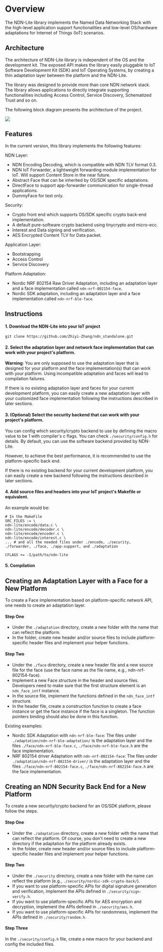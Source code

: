 Overview
============

The NDN-Lite library implements the Named Data Networking Stack with the high-level application support functionalities and low-level OS/hardware adaptations for Internet of Things (IoT) scenarios.


Architecture
------------

The architecture of NDN-Lite library is independent of the OS and the development kit.
The exposed API makes the library easily pluggable to IoT Software Development Kit (SDK) and IoT Operating Systems, by creating a thin adaptation layer between the platform and the NDN-Lite.

The library was designed to provide more than core NDN network stack.
The library allows applications to directly integrate supporting functionalities including Access Control, Service Discovery, Schematized Trust and so on.

The following block diagram presents the architecture of the project.

![](https://github.com/Zhiyi-Zhang/ndn_standalone/wiki/iot-framework.jpg)


Features
--------

In the current version, this library implements the following features:

NDN Layer:
* NDN Encoding Decoding, which is compatible with NDN TLV format 0.3.
* NDN IoT Forwarder, a lightweight forwarding module implementation for IoT. Will support Content Store in the near future.
* Abstract Face that can be inherited by OS/SDK specific adaptations.
* DirectFace to support app-forwarder communication for single-thread applications.
* DummyFace for test only.

Security:
* Crypto front end which supports OS/SDK specific crypto back-end implementation.
* A default pure-software crypto backend using tinycrypto and micro-ecc.
* Interest and Data signing and verification.
* AES Encrypted Content TLV for Data packet.

Application Layer:
* Bootstrapping
* Access Control
* Service Discovery

Platform Adaptation:
* Nordic NRF 802154 Raw Driver Adaptation, including an adaptation layer and a face implementation called `ndn-nrf-802154-face`.
* Nordic SDK adaptation, including an adaptation layer and a face implementation called `ndn-nrf-ble-face`.


Instructions
------------


#### 1. Download the NDN-Lite into your IoT project
```
git clone https://github.com/Zhiyi-Zhang/ndn_standalone.git
```

#### 2. Select the adaptation layer and network face implementation that can work with your project's platform.

**Warning**: You are only supposed to use the adaptation layer that is designed for your platform and the face implementation(s) that can work with your platform. Using incompatible adaptation and faces will lead to compilation failures.

If there is no existing adaptation layer and faces for your current development platform, you can easily create a new adaptation layer with your customized face implementation following the instructions described in later sections.

#### 3. (Optional) Select the security backend that can work with your project's platform.

You can config which security/crypto backend to use by defining the macro value to be 1 with compiler's c flags.
You can check `./security/config.h` for details.
By default, you can use the software backend provided by NDN-Lite.

However, to achieve the best performance, it is recommended to use the platform-specific back end.

If there is no existing backend for your current development platform, you can easily create a new backend following the instructions described in later sections.

#### 4. Add source files and headers into your IoT project's Makefile or equivalent.
An example would be:
```
# In the MakeFile
SRC_FILES := \
ndn-lite/encode/data.c \
ndn-lite/encode/decoder.c \
ndn-lite/encode/encoder.c \
ndn-lite/encode/interest.c \
... # and all the needed files under ./encode, ./security, ./forwarder, ./face, ./app-support, and ./adaptation

CFLAGS += -I/path/to/ndn-lite
```

#### 5. Compilation



Creating an Adaptation Layer with a Face for a New Platform
---------------------------------------------

To create a Face implementation based on platform-specific network API, one needs to create an adaptation layer.

#### Step One
* Under the `./adaptation` directory, create a new folder with the name that can reflect the platform.
* In the folder, create new header and/or source files to include platform-specific header files and implement your helper functions.

#### Step Two
* Under the `./face` directory, create a new header file and a new source file for the face (use the face name as the file name, e.g., ndn-nrf-802154-face).
* Implement a new Face structure in the header and source files. Developers need to make sure that the first structure element is an `ndn_face_intf` instance.
* In the source file, implement the functions defined in the `ndn_face_intf` structure.
* In the header file, create a construction function to create a face instance or get the face instance if the face is a singleton. The function pointers binding should also be done in this function.

Existing examples:
* Nordic SDK Adaptation with `ndn-nrf-ble-face`: The files under `./adaptation/ndn-nrf-ble-adaptation/` is the adaptation layer and the files `./face/ndn-nrf-ble-face.c`, `./face/ndn-nrf-ble-face.h` are the face implementation.
* NRF 802154 driver Adaptation with `ndn-nrf-802154-face`: The files under `./adaptation/ndn-nrf-802154-driver/` is the adaptation layer and the files `./face/ndn-nrf-802154-face.c`, `./face/ndn-nrf-802154-face.h` are the face implementation.


Creating an NDN Security Back End for a New Platform
---------------------------------------------

To create a new security/crypto backend for an OS/SDK platform, please follow the steps.

#### Step One
* Under the `./adaptation` directory, create a new folder with the name that can reflect the platform.
Of course, you don't need to create a new directory if the adaptation for the platform already exists.
* In the folder, create new header and/or source files to include platform-specific header files and implement your helper functions.

#### Step Two
* Under the `./security` directory, create a new folder with the name can reflect the platform (e.g., `./security/nordic-sdk-crypto-back/`).
* If you want to use platform-specific APIs for digital signature generation and verification, implement the APIs defined in `./security/sign-verify.h`.
* If you want to use platform-specific APIs for AES encryption and decryption, implement the APIs defined in `./security/aes.h`.
* If you want to use platform-specific APIs for randomness, implement the APIs defined in `./security/random.h`.


#### Step Three

In the `./security/config.h` file, create a new macro for your backend and config the included files.